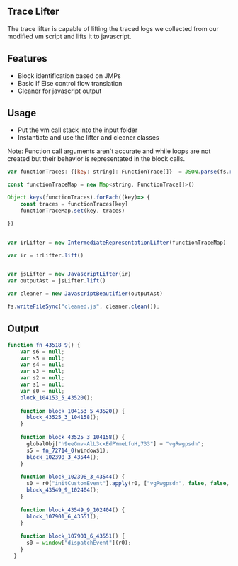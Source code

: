 ## Trace Lifter

The trace lifter is capable of lifting the traced logs we collected from our modified vm script and lifts it to javascript.


## Features

- Block identification based on JMPs
- Basic If Else control flow translation
- Cleaner for javascript output

## Usage

- Put the vm call stack into the input folder
- Instantiate and use the lifter and cleaner classes


Note: Function call arguments aren't accurate and while loops are not created but their behavior is representated in the block calls.
```js
var functionTraces: {[key: string]: FunctionTrace[]}  = JSON.parse(fs.readFileSync('input/vm_call_stack.json').toString())

const functionTraceMap = new Map<string, FunctionTrace[]>()

Object.keys(functionTraces).forEach((key)=> {
    const traces = functionTraces[key]
    functionTraceMap.set(key, traces)

})


var irLifter = new IntermediateRepresentationLifter(functionTraceMap)

var ir = irLifter.lift()


var jsLifter = new JavascriptLifter(ir)
var outputAst = jsLifter.lift()

var cleaner = new JavascriptBeautifier(outputAst)

fs.writeFileSync("cleaned.js", cleaner.clean());


```


## Output
```js
function fn_43518_9() {
    var s6 = null;
    var s5 = null;
    var s4 = null;
    var s3 = null;
    var s2 = null;
    var s1 = null;
    var s0 = null;
    block_104153_5_43520();
  
    function block_104153_5_43520() {
      block_43525_3_104158();
    }
  
    function block_43525_3_104158() {
      globalObj["h9eeGmv-AlL3cxEdPYmeLfuH,733"] = "vgRwgpsdn";
      s5 = fn_72714_0(window$1);
      block_102398_3_43544();
    }
  
    function block_102398_3_43544() {
      s0 = r0["initCustomEvent"].apply(r0, ["vgRwgpsdn", false, false, s5]);
      block_43549_9_102404();
    }
  
    function block_43549_9_102404() {
      block_107901_6_43551();
    }
  
    function block_107901_6_43551() {
      s0 = window["dispatchEvent"](r0);
    }
  }


```

